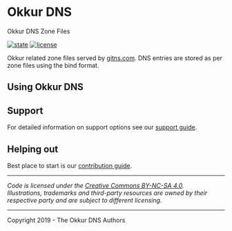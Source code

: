 # Okkur DNS

Okkur DNS Zone Files

 [![state](https://img.shields.io/badge/state-stable-green.svg)]() [![license](https://img.shields.io/github/license/okkur/dns.svg)](LICENSE)



Okkur related zone files served by [gitns.com](https://about.gitns.com).
DNS entries are stored as per zone files using the bind format.

## Using Okkur DNS


## Support
For detailed information on support options see our [support guide](/SUPPORT.md).

## Helping out
Best place to start is our [contribution guide](/CONTRIBUTING.md).

----

*Code is licensed under the [Creative Commons BY-NC-SA 4.0](/LICENSE).*  
*Illustrations, trademarks and third-party resources are owned by their respective party and are subject to different licensing.*

---

Copyright 2019 - The Okkur DNS Authors

